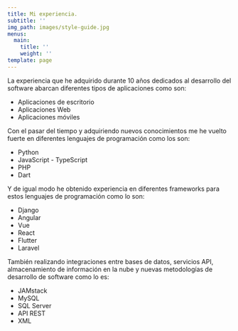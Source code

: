 ```yaml
---
title: Mi experiencia.
subtitle: ''
img_path: images/style-guide.jpg
menus:
  main:
    title: ''
    weight: ''
template: page
---
```

La experiencia que he adquirido durante 10 años dedicados al desarrollo del software abarcan diferentes tipos de aplicaciones como son:

* Aplicaciones de escritorio
* Aplicaciones Web
* Aplicaciones móviles

Con el pasar del tiempo y adquiriendo nuevos conocimientos me he vuelto fuerte en diferentes lenguajes de programación como los son: 

* Python
* JavaScript - TypeScript
* PHP
* Dart

Y de igual modo he obtenido experiencia en diferentes frameworks para estos lenguajes de programación como lo son:

* Django
* Angular
* Vue
* React
* Flutter
* Laravel

También realizando integraciones entre bases de datos, servicios API, almacenamiento de información en la nube y nuevas metodologías de desarrollo de software como lo es:

* JAMstack
* MySQL
* SQL Server
* API REST
* XML
